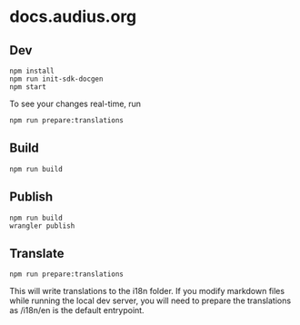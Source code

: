 # docs.audius.org

## Dev

```
npm install
npm run init-sdk-docgen
npm start
```

To see your changes real-time, run
```
npm run prepare:translations
```


## Build

```
npm run build
```

## Publish

```
npm run build
wrangler publish
```


## Translate

```
npm run prepare:translations
```

This will write translations to the i18n folder.
If you modify markdown files while running the local dev server, you will need to prepare the translations as /i18n/en is the default entrypoint.

